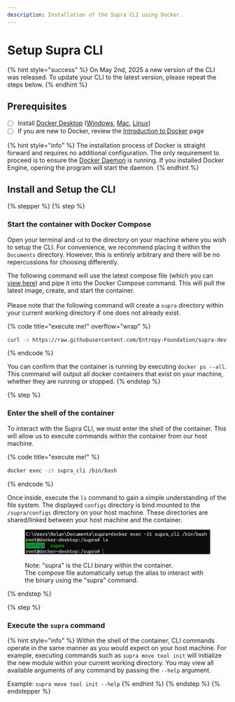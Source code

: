 ```yaml
---
description: Installation of the Supra CLI using Docker.
---
```


# Setup Supra CLI

{% hint style="success" %}
On May 2nd, 2025 a new version of the CLI was released. To update your CLI to the latest version, please repeat the steps below.
{% endhint %}

## Prerequisites

* [ ] Install [Docker Desktop](https://www.docker.com/) ([Windows](https://docs.docker.com/desktop/setup/install/windows-install/), [Mac](https://docs.docker.com/desktop/setup/install/mac-install/), [Linux](https://docs.docker.com/desktop/setup/install/linux/))
* [ ] If you are new to Docker, review the [Introduction to Docker](docker.md) page

{% hint style="info" %}
The installation process of Docker is straight forward and requires no additional configuration. The only requirement to proceed is to ensure the [Docker Daemon](https://docs.docker.com/engine/daemon/start/) is running. If you installed Docker Engine, opening the program will start the daemon.
{% endhint %}

## Install and Setup the CLI

{% stepper %}
{% step %}
### Start the container with Docker Compose

Open your terminal and `cd` to the directory on your machine where you wish to setup the CLI. For convenience, we recommend placing it within the `Documents` directory. However, this is entirely arbitrary and there will be no repercussions for choosing differently.

The following command will use the latest compose file (which you can [view here](https://github.com/Entropy-Foundation/supra-dev-hub/blob/main/Scripts/cli/compose.yaml)) and pipe it into the Docker Compose command. This will pull the latest image, create, and start the container.\
\
Please note that the following command will create a `supra` directory within your current working directory if one does not already exist.

{% code title="execute me!" overflow="wrap" %}
```bash
curl -s https://raw.githubusercontent.com/Entropy-Foundation/supra-dev-hub/refs/heads/main/Scripts/cli/compose.yaml | docker compose -f - up -d
```
{% endcode %}

You can confirm that the container is running by executing `docker ps --all`. This command will output all docker containers that exist on your machine, whether they are running or stopped.
{% endstep %}

{% step %}
### Enter the shell of the container

To interact with the Supra CLI, we must enter the shell of the container. This will allow us to execute commands within the container from our host machine.&#x20;

{% code title="execute me!" %}
```bash
docker exec -it supra_cli /bin/bash 
```
{% endcode %}

Once inside, execute the `ls` command to gain a simple understanding of the file system. The displayed `configs` directory is bind mounted to the `/supra/configs` directory on your host machine. These directories are shared/linked between your host machine and the container.

<figure><img src="../.gitbook/assets/cli_new.png" alt=""><figcaption><p>Note: "supra" is the CLI binary within the container. <br>The compose file automatically setup the alias to interact with the binary using the "supra" command.</p></figcaption></figure>
{% endstep %}

{% step %}
### Execute the `supra` command

{% hint style="info" %}
Within the shell of the container, CLI commands operate in the same manner as you would expect on your host machine. For example, executing commands such as `supra move tool init` will initialize the new module within your current working directory. You may view all available arguments of any command by passing the `--help` argument.&#x20;

Example: `supra move tool init --help`
{% endhint %}
{% endstep %}
{% endstepper %}
